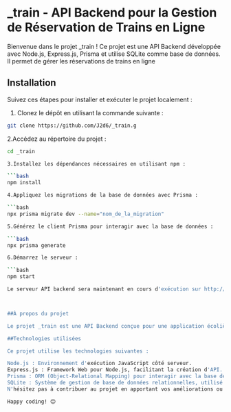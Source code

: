 #  _train - API Backend pour la Gestion de Réservation de Trains en Ligne

Bienvenue dans le projet _train ! Ce projet est une API Backend développée avec Node.js, Express.js, Prisma et utilise SQLite comme base de données. Il permet de gérer les réservations de trains en ligne 

## Installation

Suivez ces étapes pour installer et exécuter le projet localement :

1. Clonez le dépôt en utilisant la commande suivante :

```bash
git clone https://github.com/J2d6/_train.g
```
2.Accédez au répertoire du projet :

```bash
cd _train

3.Installez les dépendances nécessaires en utilisant npm :

```bash
npm install

4.Appliquez les migrations de la base de données avec Prisma :

```bash
npx prisma migrate dev --name="nom_de_la_migration"

5.Générez le client Prisma pour interagir avec la base de données :

```bash
npx prisma generate

6.Démarrez le serveur :

```bash
npm start

Le serveur API backend sera maintenant en cours d'exécution sur http://localhost:3000.



##À propos du projet

Le projet _train est une API Backend conçue pour une application écolière de gestion de réservation de trains en ligne. Il offre une interface pour gérer les réservations, les trains, les itinéraires et les utilisateurs, tout en utilisant une base de données SQLite pour stocker les données.

##Technologies utilisées

Ce projet utilise les technologies suivantes :

Node.js : Environnement d'exécution JavaScript côté serveur.
Express.js : Framework Web pour Node.js, facilitant la création d'API.
Prisma : ORM (Object-Relational Mapping) pour interagir avec la base de données.
SQLite : Système de gestion de base de données relationnelles, utilisé pour stocker les données du projet.
N'hésitez pas à contribuer au projet en apportant vos améliorations ou en signalant des problèmes. Nous sommes ravis de recevoir vos retours et contributions !

Happy coding! 😊

